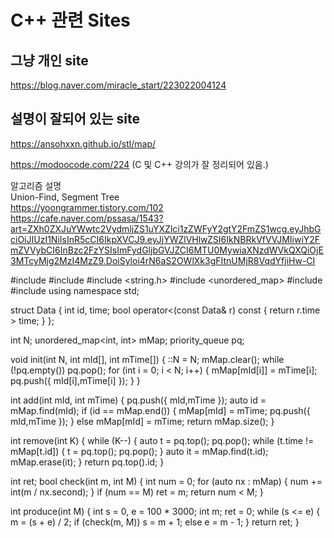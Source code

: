 # C++ 관련 Sites

## 그냥 개인 site
https://blog.naver.com/miracle_start/223022004124

## 설명이 잘되어 있는 site
https://ansohxxn.github.io/stl/map/

https://modoocode.com/224
(C 및 C++ 강의가 잘 정리되어 있음.)  
  
알고리즘 설명  
Union-Find, Segment Tree  
https://yoongrammer.tistory.com/102  
https://cafe.naver.com/pssasa/1543?art=ZXh0ZXJuYWwtc2VydmljZS1uYXZlci1zZWFyY2gtY2FmZS1wcg.eyJhbGciOiJIUzI1NiIsInR5cCI6IkpXVCJ9.eyJjYWZlVHlwZSI6IkNBRkVfVVJMIiwiY2FmZVVybCI6InBzc2FzYSIsImFydGljbGVJZCI6MTU0MywiaXNzdWVkQXQiOjE3MTcyMjg2MzI4MzZ9.DoiSyloi4rN6aS2OWlXk3gFItnUMjR8VqdYfjiHw-CI  


#include <vector>
#include <iostream>
#include <string.h>
#include <unordered_map>
#include <algorithm>
#include <queue>
using namespace std;

struct Data {
	int id, time;
	bool operator<(const Data& r) const {
		return r.time > time;
	}
};

int N;
unordered_map<int, int> mMap;
priority_queue<Data> pq;

void init(int N, int mId[], int mTime[]) {
	::N = N; mMap.clear();
	while (!pq.empty()) pq.pop();
	for (int i = 0; i < N; i++) {
		mMap[mId[i]] = mTime[i];
		pq.push({ mId[i],mTime[i] });
	}
}

int add(int mId, int mTime) {
	pq.push({ mId,mTime });
	auto id = mMap.find(mId);
	if (id == mMap.end()) {
		mMap[mId] = mTime;
		pq.push({ mId,mTime });
	}
	else mMap[mId] = mTime;
	return mMap.size();
}

int remove(int K) {
	while (K--) {
		auto t = pq.top(); pq.pop();
		while (t.time != mMap[t.id]) {
			t = pq.top(); pq.pop();
		}
		auto it = mMap.find(t.id);
		mMap.erase(it);
	}
	return pq.top().id;
}

int ret;
bool check(int m, int M) {
	int num = 0;
	for (auto nx : mMap) {
		num += int(m / nx.second);
	}
	if (num == M) ret = m;
	return num < M;
}

int produce(int M) {
	int s = 0, e = 100 * 3000;
	int m;
	ret = 0;
	while (s <= e) {
		m = (s + e) / 2;
		if (check(m, M)) s = m + 1;
		else e = m - 1;
	}
	return ret;
}
